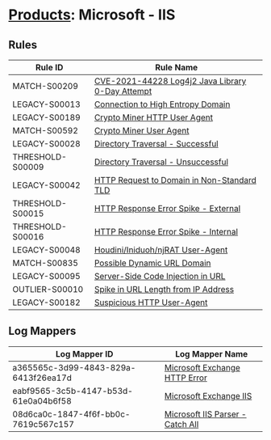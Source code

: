 # [Products](README.md): Microsoft - IIS

## Rules

|Rule ID|Rule Name|
|----|----|
|MATCH-S00209|[CVE-2021-44228 Log4j2 Java Library 0-Day Attempt](../rules/MATCH-S00209.md)|
|LEGACY-S00013|[Connection to High Entropy Domain](../rules/LEGACY-S00013.md)|
|LEGACY-S00189|[Crypto Miner HTTP User Agent](../rules/LEGACY-S00189.md)|
|MATCH-S00592|[Crypto Miner User Agent](../rules/MATCH-S00592.md)|
|LEGACY-S00028|[Directory Traversal - Successful](../rules/LEGACY-S00028.md)|
|THRESHOLD-S00009|[Directory Traversal - Unsuccessful](../rules/THRESHOLD-S00009.md)|
|LEGACY-S00042|[HTTP Request to Domain in Non-Standard TLD](../rules/LEGACY-S00042.md)|
|THRESHOLD-S00015|[HTTP Response Error Spike - External](../rules/THRESHOLD-S00015.md)|
|THRESHOLD-S00016|[HTTP Response Error Spike - Internal](../rules/THRESHOLD-S00016.md)|
|LEGACY-S00048|[Houdini/Iniduoh/njRAT User-Agent](../rules/LEGACY-S00048.md)|
|MATCH-S00835|[Possible Dynamic URL Domain](../rules/MATCH-S00835.md)|
|LEGACY-S00095|[Server-Side Code Injection in URL](../rules/LEGACY-S00095.md)|
|OUTLIER-S00010|[Spike in URL Length from IP Address](../rules/OUTLIER-S00010.md)|
|LEGACY-S00182|[Suspicious HTTP User-Agent](../rules/LEGACY-S00182.md)|


## Log Mappers

|Log Mapper ID|Log Mapper Name|
|----|----|
|a365565c-3d99-4843-829a-6413f26ea17d|[Microsoft Exchange HTTP Error](../mappings/a365565c-3d99-4843-829a-6413f26ea17d.md)|
|eabf9565-3c5b-4147-b53d-61e0a04b6f58|[Microsoft Exchange IIS](../mappings/eabf9565-3c5b-4147-b53d-61e0a04b6f58.md)|
|08d6ca0c-1847-4f6f-bb0c-7619c567c157|[Microsoft IIS Parser - Catch All](../mappings/08d6ca0c-1847-4f6f-bb0c-7619c567c157.md)|


